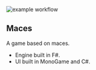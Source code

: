 ![example workflow](https://github.com/khelben5/Maces/actions/workflows/dotnet.yml/badge.svg)

## Maces

A game based on maces.

- Engine built in F#.
- UI built in MonoGame and C#.
